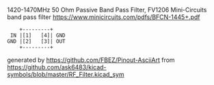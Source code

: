 1420-1470MHz 50 Ohm Passive Band Pass Filter, FV1206
Mini-Circuits band pass filter
https://www.minicircuits.com/pdfs/BFCN-1445+.pdf


	    +---------+
	 IN |[1]   [4]| GND
	GND |[2]   [3]| OUT
	    +---------+


generated by https://github.com/FBEZ/Pinout-AsciiArt from https://github.com/ask6483/kicad-symbols/blob/master/RF_Filter.kicad_sym